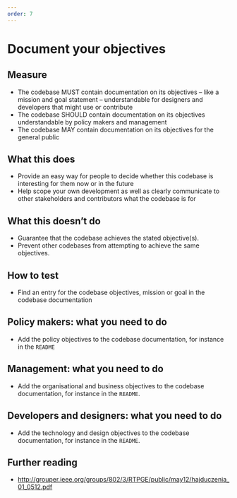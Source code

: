 ```yaml
---
order: 7
---
```


# Document your objectives

## Measure

* The codebase MUST contain documentation on its objectives – like a mission and goal statement – understandable for designers and developers that might use or contribute
* The codebase SHOULD contain documentation on its objectives understandable by policy makers and management
* The codebase MAY contain documentation on its objectives for the general public

## What this does

* Provide an easy way for people to decide whether this codebase is interesting for them now or in the future
* Help scope your own development as well as clearly communicate to other stakeholders and contributors what the codebase is for

## What this doesn’t do

* Guarantee that the codebase achieves the stated objective(s).
* Prevent other codebases from attempting to achieve the same objectives.

## How to test

* Find an entry for the codebase objectives, mission or goal in the codebase documentation

## Policy makers: what you need to do

* Add the policy objectives to the codebase documentation, for instance in the `README`

## Management: what you need to do

* Add the organisational and business objectives to the codebase documentation, for instance in the `README`.

## Developers and designers: what you need to do

* Add the technology and design objectives to the codebase documentation, for instance in the `README`.

## Further reading

* http://grouper.ieee.org/groups/802/3/RTPGE/public/may12/hajduczenia_01_0512.pdf
